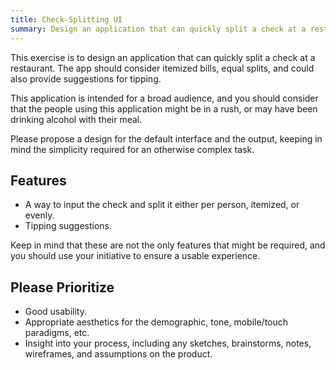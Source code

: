 ```yaml
---
title: Check-Splitting UI
summary: Design an application that can quickly split a check at a restaurant. The app should consider itemized bills, equal splits, and could also provide suggestions for tipping.
---
```


This exercise is to design an application that can quickly split a check at a restaurant. The app should consider itemized bills, equal splits, and could also provide suggestions for tipping.

This application is intended for a broad audience, and you should consider that the people using this application might be in a rush, or may have been drinking alcohol with their meal.

Please propose a design for the default interface and the output, keeping in mind the simplicity required for an otherwise complex task.

## Features

* A way to input the check and split it either per person, itemized, or evenly.
* Tipping suggestions.

Keep in mind that these are not the only features that might be required, and you should use your initiative to ensure a usable experience.

## Please Prioritize

* Good usability.
* Appropriate aesthetics for the demographic, tone, mobile/touch paradigms, etc.
* Insight into your process, including any sketches, brainstorms, notes, wireframes, and assumptions on the product.
